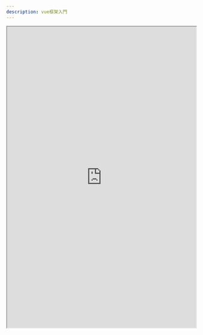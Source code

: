 ```yaml
---
description: vue框架入門
---
```




<iframe src="https://drive.google.com/file/d/1mtf29LxaCcn971tQJwVDvFNgG7JNjHEP/preview" width="100%" height="800"></iframe>